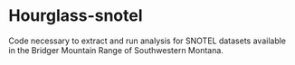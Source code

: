 # Hourglass-snotel
Code necessary to extract and run analysis for SNOTEL datasets available in the Bridger Mountain Range of Southwestern Montana.
